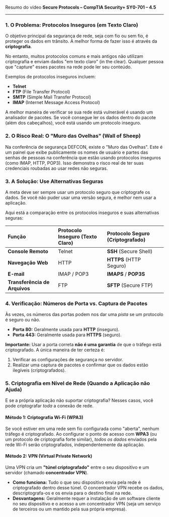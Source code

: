 Resumo do vídeo **Secure Protocols – CompTIA Security+ SY0-701 – 4.5**

---

### 1. O Problema: Protocolos Inseguros (em Texto Claro)

O objetivo principal da segurança de rede, seja com fio ou sem fio, é proteger os dados em trânsito. A melhor forma de fazer isso é através da **criptografia**.

No entanto, muitos protocolos comuns e mais antigos não utilizam criptografia e enviam dados "em texto claro" (in the clear). Qualquer pessoa que "capture" esses pacotes na rede pode ler seu conteúdo.

Exemplos de protocolos inseguros incluem:
* **Telnet**
* **FTP** (File Transfer Protocol)
* **SMTP** (Simple Mail Transfer Protocol)
* **IMAP** (Internet Message Access Protocol)

A melhor maneira de verificar se sua rede está vulnerável é usando um analisador de pacotes. Se você consegue ler os dados dentro do pacote (além dos cabeçalhos), você está usando um protocolo inseguro.

### 2. O Risco Real: O "Muro das Ovelhas" (Wall of Sheep)

Na conferência de segurança DEFCON, existe o "Muro das Ovelhas". Este é um painel que exibe publicamente os nomes de usuário e partes das senhas de pessoas na conferência que estão usando protocolos inseguros (como IMAP, HTTP, POP3). Isso demonstra o risco real de ter suas credenciais roubadas ao usar redes não seguras.

### 3. A Solução: Use Alternativas Seguras

A meta deve ser sempre usar um protocolo seguro que criptografe os dados. Se você não puder usar uma versão segura, é melhor nem usar a aplicação.

Aqui está a comparação entre os protocolos inseguros e suas alternativas seguras:

| Função | Protocolo Inseguro (Texto Claro) | Protocolo Seguro (Criptografado) |
| :--- | :--- | :--- |
| **Console Remoto** | Telnet | **SSH** (Secure Shell) |
| **Navegação Web** | HTTP | **HTTPS** (HTTP Seguro) |
| **E-mail** | IMAP / POP3 | **IMAPS** / **POP3S** |
| **Transferência de Arquivos** | FTP | **SFTP** (Secure FTP) |

### 4. Verificação: Números de Porta vs. Captura de Pacotes

Às vezes, os números das portas podem nos dar uma *pista* se um protocolo é seguro ou não.

* **Porta 80:** Geralmente usada para **HTTP** (inseguro).
* **Porta 443:** Geralmente usada para **HTTPS** (seguro).

**Importante:** Usar a porta correta **não é uma garantia** de que o tráfego está criptografado. A única maneira de ter certeza é:
1.  Verificar as configurações de segurança no servidor.
2.  Realizar uma captura de pacotes e confirmar que os dados estão ilegíveis (criptografados).

### 5. Criptografia em Nível de Rede (Quando a Aplicação não Ajuda)

E se a própria aplicação não suportar criptografia? Nesses casos, você pode criptografar *toda* a conexão de rede.

#### Método 1: Criptografia Wi-Fi (WPA3)

Se você estiver em uma rede sem fio configurada como "aberta", nenhum tráfego é criptografado. Ao configurar o ponto de acesso com **WPA3** (ou um protocolo de criptografia forte similar), *todos os dados* enviados pela rede Wi-Fi serão criptografados, independentemente da aplicação.

#### Método 2: VPN (Virtual Private Network)

Uma VPN cria um **"túnel criptografado"** entre o seu dispositivo e um servidor (chamado **concentrador VPN**).

* **Como funciona:** Tudo o que seu dispositivo envia pela rede é criptografado dentro desse túnel. O concentrador VPN recebe os dados, descriptografa-os e os envia para o destino final na rede.
* **Desvantagens:** Geralmente requer a instalação de um software cliente no seu dispositivo e o acesso a um concentrador VPN (seja um serviço de terceiros ou um mantido pela sua própria empresa).